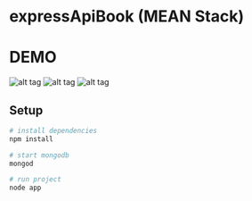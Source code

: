 # expressApiBook (MEAN Stack)

# DEMO
![alt tag](https://i.imgur.com/0rNMJB4.png)
![alt tag](https://i.imgur.com/z5H6Rd3.png)
![alt tag](https://i.imgur.com/phy2Vww.png)

## Setup

``` bash
# install dependencies
npm install

# start mongodb 
mongod

# run project
node app

```
